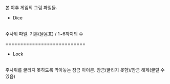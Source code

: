 본 야추 게임의 그림 파일들.

+ Dice
</br>
주사위 파일.
기본(물음표) / 1~6까지의 수

===========================

+ Lock
</br>
주사위를 굴리지 못하도록 막아놓는 잠금 아이콘.
잠금(굴리지 못함)/잠금 해제(굴릴 수 있음)
